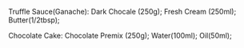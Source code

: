 Truffle Sauce(Ganache):
Dark Chocale (250g);
Fresh Cream (250ml);
Butter(1/2tbsp);

Chocolate Cake:
Chocolate Premix (250g);
Water(100ml);
Oil(50ml);
